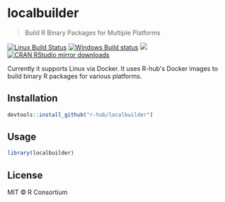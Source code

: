 


# localbuilder

> Build R Binary Packages for Multiple Platforms

[![Linux Build Status](https://travis-ci.org/r-hub/localbuilder.svg?branch=master)](https://travis-ci.org/r-hub/localbuilder)
[![Windows Build status](https://ci.appveyor.com/api/projects/status/github/r-hub/localbuilder?svg=true)](https://ci.appveyor.com/project/gaborcsardi/localbuilder)
[![](http://www.r-pkg.org/badges/version/localbuilder)](http://www.r-pkg.org/pkg/localbuilder)
[![CRAN RStudio mirror downloads](http://cranlogs.r-pkg.org/badges/localbuilder)](http://www.r-pkg.org/pkg/localbuilder)


Currently it supports Linux via Docker. It uses R-hub's Docker images to
build binary R packages for various platforms.

## Installation


```r
devtools::install_github("r-hub/localbuilder")
```

## Usage


```r
library(localbuilder)
```

## License

MIT © R Consortium
